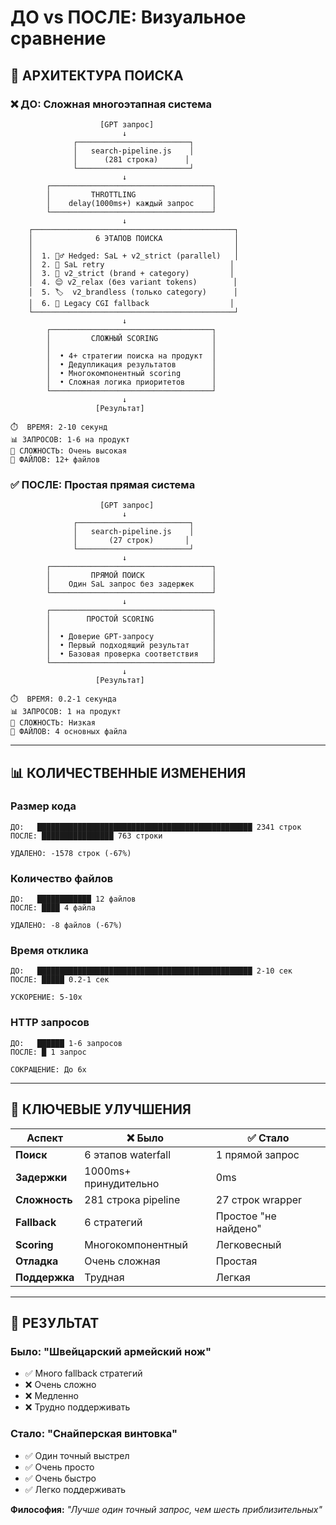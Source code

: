 # ДО vs ПОСЛЕ: Визуальное сравнение

## 🔄 АРХИТЕКТУРА ПОИСКА

### ❌ ДО: Сложная многоэтапная система
```
                    [GPT запрос]
                         ↓
              ┌─────────────────────────┐
              │   search-pipeline.js    │
              │      (281 строка)      │
              └─────────────────────────┘
                         ↓
        ┌────────────────────────────────────┐
        │         THROTTLING                 │
        │    delay(1000ms+) каждый запрос    │
        └────────────────────────────────────┘
                         ↓
    ┌─────────────────────────────────────────────┐
    │              6 ЭТАПОВ ПОИСКА                │
    │                                             │
    │  1. 🏃‍♂️ Hedged: SaL + v2_strict (parallel)   │
    │  2. 🔄 SaL retry                            │
    │  3. 🎯 v2_strict (brand + category)         │
    │  4. 😌 v2_relax (без variant tokens)        │
    │  5. 🏷️  v2_brandless (только category)      │
    │  6. 🦕 Legacy CGI fallback                  │
    └─────────────────────────────────────────────┘
                         ↓
        ┌────────────────────────────────────┐
        │         СЛОЖНЫЙ SCORING            │
        │                                    │
        │  • 4+ стратегии поиска на продукт  │
        │  • Дедупликация результатов        │
        │  • Многокомпонентный scoring       │
        │  • Сложная логика приоритетов      │
        └────────────────────────────────────┘
                         ↓
                   [Результат]

⏱️  ВРЕМЯ: 2-10 секунд
📊 ЗАПРОСОВ: 1-6 на продукт  
🔧 СЛОЖНОСТЬ: Очень высокая
📁 ФАЙЛОВ: 12+ файлов
```

### ✅ ПОСЛЕ: Простая прямая система
```
                    [GPT запрос]
                         ↓
              ┌─────────────────────────┐
              │   search-pipeline.js    │
              │       (27 строк)       │
              └─────────────────────────┘
                         ↓
        ┌────────────────────────────────────┐
        │         ПРЯМОЙ ПОИСК               │
        │    Один SaL запрос без задержек    │
        └────────────────────────────────────┘
                         ↓
        ┌────────────────────────────────────┐
        │        ПРОСТОЙ SCORING             │
        │                                    │
        │  • Доверие GPT-запросу             │
        │  • Первый подходящий результат     │
        │  • Базовая проверка соответствия   │
        └────────────────────────────────────┘
                         ↓
                   [Результат]

⏱️  ВРЕМЯ: 0.2-1 секунда
📊 ЗАПРОСОВ: 1 на продукт
🔧 СЛОЖНОСТЬ: Низкая  
📁 ФАЙЛОВ: 4 основных файла
```

---

## 📊 КОЛИЧЕСТВЕННЫЕ ИЗМЕНЕНИЯ

### Размер кода
```
ДО:   ████████████████████████████████████████████████ 2341 строк
ПОСЛЕ: ████████████████ 763 строки

УДАЛЕНО: -1578 строк (-67%)
```

### Количество файлов
```
ДО:   ████████████ 12 файлов
ПОСЛЕ: ████ 4 файла  

УДАЛЕНО: -8 файлов (-67%)
```

### Время отклика
```
ДО:   ████████████████████████████████████████████████ 2-10 сек
ПОСЛЕ: █████ 0.2-1 сек

УСКОРЕНИЕ: 5-10x
```

### HTTP запросов
```
ДО:   ██████ 1-6 запросов
ПОСЛЕ: █ 1 запрос

СОКРАЩЕНИЕ: До 6x
```

---

## 🎯 КЛЮЧЕВЫЕ УЛУЧШЕНИЯ

| Аспект | ❌ Было | ✅ Стало |
|--------|---------|----------|
| **Поиск** | 6 этапов waterfall | 1 прямой запрос |
| **Задержки** | 1000ms+ принудительно | 0ms |
| **Сложность** | 281 строка pipeline | 27 строк wrapper |
| **Fallback** | 6 стратегий | Простое "не найдено" |
| **Scoring** | Многокомпонентный | Легковесный |
| **Отладка** | Очень сложная | Простая |
| **Поддержка** | Трудная | Легкая |

---

## 🚀 РЕЗУЛЬТАТ

### Было: "Швейцарский армейский нож"
- ✅ Много fallback стратегий
- ❌ Очень сложно
- ❌ Медленно  
- ❌ Трудно поддерживать

### Стало: "Снайперская винтовка"  
- ✅ Один точный выстрел
- ✅ Очень просто
- ✅ Очень быстро
- ✅ Легко поддерживать

**Философия:** *"Лучше один точный запрос, чем шесть приблизительных"*
